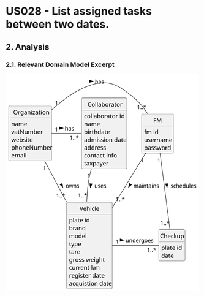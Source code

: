 # US028 - List assigned tasks between two dates.

## 2. Analysis

### 2.1. Relevant Domain Model Excerpt 

![Domain Model](svg/us028-domain-model.svg)

